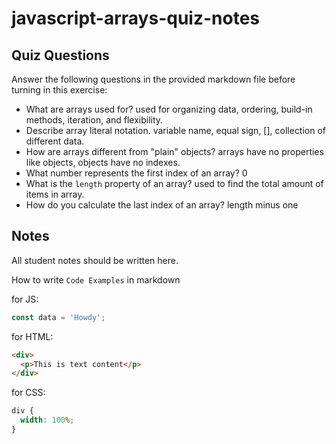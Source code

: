 # javascript-arrays-quiz-notes

## Quiz Questions

Answer the following questions in the provided markdown file before turning in this exercise:

- What are arrays used for?
  used for organizing data, ordering, build-in methods, iteration, and flexibility.
- Describe array literal notation.
  variable name, equal sign, [], collection of different data.
- How are arrays different from "plain" objects?
  arrays have no properties like objects, objects have no indexes.
- What number represents the first index of an array?
  0
- What is the `length` property of an array?
  used to find the total amount of items in array.
- How do you calculate the last index of an array?
  length minus one

## Notes

All student notes should be written here.

How to write `Code Examples` in markdown

for JS:

```javascript
const data = 'Howdy';
```

for HTML:

```html
<div>
  <p>This is text content</p>
</div>
```

for CSS:

```css
div {
  width: 100%;
}
```
